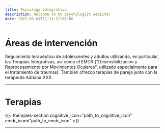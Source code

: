 ```yaml
---
title: Psycologa integrativa
description: Welcome to my psychologist website!
date: 2021-08-01T11:11:11+01:00
---
```


# Áreas de intervención
Seguimiento terapéutico de adolescentes y adultos utilizando, en particular, las Terapias Integrativas, así como el EMDR ("Desensibilización y Reprocesamiento por Movimientos Oculares", utilizado especialmente para el tratamiento de traumas). También ofrezco terapias de pareja junto con la terapeuta Adriana XXX.

---

# Terapias
{{< therapies-section cognitive_icon="path_to_cognitive_icon" emdr_icon="path_to_emdr_icon" >}}

--- 
